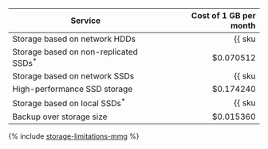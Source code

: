 | Service | Cost of 1 GB per month |
|-------------------------------------------------------|------------------------------------------------------------:|
| Storage based on network HDDs | {{ sku|USD|mdb.cluster.network-hdd.mongodb|month|string }} |
| Storage based on non-replicated SSDs<sup>*</sup> | $0.070512 |
| Storage based on network SSDs | {{ sku|USD|mdb.cluster.network-nvme.mongodb|month|string }} |
| High-performance SSD storage | $0.174240 |
| Storage based on local SSDs<sup>*</sup> | {{ sku|USD|mdb.cluster.local-nvme.mongodb|month|string }} |
| Backup over storage size | $0.015360 |

{% include [storage-limitations-mmg](../../_includes/mdb/mmg/storage-limitations-note.md) %}
